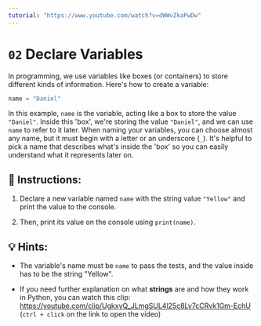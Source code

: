 ```yaml
---
tutorial: "https://www.youtube.com/watch?v=dWWvZkaPwDw"
---
```


# `02` Declare Variables

In programming, we use variables like boxes (or containers) to store different kinds of information. Here's how to create a variable:

```py
name = "Daniel"
```

In this example, `name` is the variable, acting like a box to store the value `"Daniel"`. Inside this 'box', we're storing the value `"Daniel"`, and we can use `name` to refer to it later. When naming your variables, you can choose almost any name, but it must begin with a letter or an underscore (`_`). It's helpful to pick a name that describes what's inside the 'box' so you can easily understand what it represents later on.

## 📝 Instructions:

1. Declare a new variable named `name` with the string value `"Yellow"` and print the value to the console.

2. Then, print its value on the console using `print(name)`.

## 💡 Hints:

+ The variable's name must be `name` to pass the tests, and the value inside has to be the string "Yellow".
  
+ If you need further explanation on what **strings** are and how they work in Python, you can watch this clip: https://youtube.com/clip/UgkxyQ_JLmgSUL4l25c8Ly7cCRvk1Gm-EchU (`ctrl + click` on the link to open the video)
